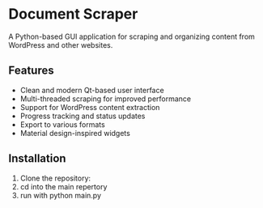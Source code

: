 # Document Scraper

A Python-based GUI application for scraping and organizing content from WordPress and other websites.

## Features

- Clean and modern Qt-based user interface
- Multi-threaded scraping for improved performance
- Support for WordPress content extraction
- Progress tracking and status updates
- Export to various formats
- Material design-inspired widgets

## Installation

1. Clone the repository:
2. cd into the main repertory
3. run with python main.py

